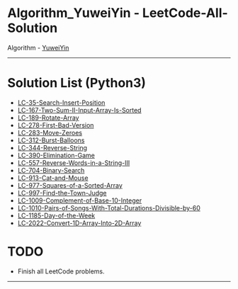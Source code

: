 # Algorithm_YuweiYin - LeetCode-All-Solution

Algorithm - [YuweiYin](https://github.com/YuweiYin)

---

# Solution List (Python3)

- [LC-35-Search-Insert-Position](./Python3/LC-35-Search-Insert-Position.py)
- [LC-167-Two-Sum-II-Input-Array-Is-Sorted](./Python3/LC-167-Two-Sum-II-Input-Array-Is-Sorted.py)
- [LC-189-Rotate-Array](./Python3/LC-189-Rotate-Array.py)
- [LC-278-First-Bad-Version](./Python3/LC-278-First-Bad-Version.py)
- [LC-283-Move-Zeroes](./Python3/LC-283-Move-Zeroes.py)
- [LC-312-Burst-Balloons](./Python3/LC-312-Burst-Balloons.py)
- [LC-344-Reverse-String](./Python3/LC-344-Reverse-String.py)
- [LC-390-Elimination-Game](./Python3/LC-390-Elimination-Game.py)
- [LC-557-Reverse-Words-in-a-String-III](./Python3/LC-557-Reverse-Words-in-a-String-III.py)
- [LC-704-Binary-Search](./Python3/LC-704-Binary-Search.py)
- [LC-913-Cat-and-Mouse](./Python3/LC-913-Cat-and-Mouse.py)
- [LC-977-Squares-of-a-Sorted-Array](./Python3/LC-977-Squares-of-a-Sorted-Array.py)
- [LC-997-Find-the-Town-Judge](./Python3/LC-997-Find-the-Town-Judge.py)
- [LC-1009-Complement-of-Base-10-Integer](./Python3/LC-1009-Complement-of-Base-10-Integer.py)
- [LC-1010-Pairs-of-Songs-With-Total-Durations-Divisible-by-60](./Python3/LC-1010-Pairs-of-Songs-With-Total-Durations-Divisible-by-60.py)
- [LC-1185-Day-of-the-Week](./Python3/LC-1185-Day-of-the-Week.py)
- [LC-2022-Convert-1D-Array-Into-2D-Array](./Python3/LC-2022-Convert-1D-Array-Into-2D-Array.py)

# TODO

- Finish all LeetCode problems.

---
